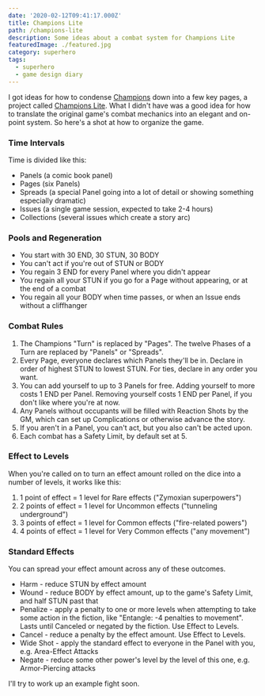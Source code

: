 ```yaml
---
date: '2020-02-12T09:41:17.000Z'
title: Champions Lite
path: /champions-lite
description: Some ideas about a combat system for Champions Lite
featuredImage: ./featured.jpg
category: superhero
tags:
  - superhero
  - game design diary
---
```

    


I got ideas for how to condense [Champions](https://en.wikipedia.org/wiki/Champions_(role-playing_game)) down into a few key pages, a project called [Champions Lite](https://docs.google.com/document/d/106Wa591CzAyqeiwYJX8hu2YsBGFWTDCqgam5MQP6GlM/edit). What I didn't have was a good idea for how to translate the original game's combat mechanics into an elegant and on-point system. So here's a shot at how to organize the game.

### Time Intervals

Time is divided like this:

* Panels (a comic book panel)
* Pages (six Panels)
* Spreads (a special Panel going into a lot of detail or showing something especially dramatic)
* Issues (a single game session, expected to take 2-4 hours)
* Collections (several issues which create a story arc)

### Pools and Regeneration

* You start with 30 END, 30 STUN, 30 BODY
* You can't act if you're out of STUN or BODY
* You regain 3 END for every Panel where you didn't appear
* You regain all your STUN if you go for a Page without appearing, or at the end of a combat
* You regain all your BODY when time passes, or when an Issue ends without a cliffhanger

### Combat Rules

1. The Champions "Turn" is replaced by "Pages". The twelve Phases of a Turn are replaced by "Panels" or "Spreads".
2. Every Page, everyone declares which Panels they'll be in. Declare in order of highest STUN to lowest STUN. For ties, declare in any order you want.
3. You can add yourself to up to 3 Panels for free. Adding yourself to more costs 1 END per Panel. Removing yourself costs 1 END per Panel, if you don't like where you're at now.
4. Any Panels without occupants will be filled with Reaction Shots by the GM, which can set up Complications or otherwise advance the story.
5. If you aren't in a Panel, you can't act, but you also can't be acted upon.
6. Each combat has a Safety Limit, by default set at 5.

### Effect to Levels

When you're called on to turn an effect amount rolled on the dice into a number of levels, it works like this:

1. 1 point of effect = 1 level for Rare effects ("Zymoxian superpowers")
2. 2 points of effect = 1 level for Uncommon effects ("tunneling underground")
3. 3 points of effect = 1 level for Common effects ("fire-related powers")
4. 4 points of effect = 1 level for Very Common effects ("any movement")

### Standard Effects

You can spread your effect amount across any of these outcomes.

* Harm - reduce STUN by effect amount
* Wound - reduce BODY by effect amount, up to the game's Safety Limit, and half STUN past that
* Penalize - apply a penalty to one or more levels when attempting to take some action in the fiction, like "Entangle: -4 penalties to movement". Lasts until Canceled or negated by the fiction. Use Effect to Levels.
* Cancel - reduce a penalty by the effect amount. Use Effect to Levels.
* Wide Shot - apply the standard effect to everyone in the Panel with you, e.g. Area-Effect Attacks
* Negate - reduce some other power's level by the level of this one, e.g. Armor-Piercing attacks

I'll try to work up an example fight soon.


    
